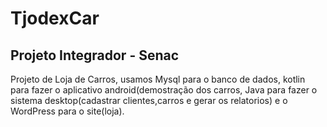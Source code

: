 # TjodexCar
## Projeto Integrador - Senac
Projeto de Loja de Carros, usamos Mysql para o banco de dados, kotlin para fazer o aplicativo android(demostração dos carros, 
Java para fazer o sistema desktop(cadastrar clientes,carros e gerar os relatorios) e o WordPress para o site(loja).
